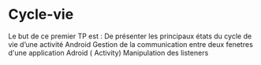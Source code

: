 # Cycle-vie
Le but de ce premier TP est : 
De présenter les principaux états du cycle de vie d’une activité Android
Gestion de la communication entre deux fenetres d'une application Adroid ( Activity)
Manipulation des listeners 
